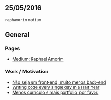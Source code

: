 25/05/2016
----------

`raphamorim` `medium`

## General

### Pages

* [Medium: Raphael Amorim](https://medium.com/@raphamorim)

### Work / Motivation

* [Não seja um front-end, muito menos back-end](https://medium.com/@raphamorim/nao-seja-um-front-end-muito-menos-back-end-bd205299a994#.nxgjed7zg)
* [Writing code every single day in a Half Year](https://medium.com/@raphamorim/what-ive-learned-writting-code-every-single-day-in-a-half-year-a6c504e7300f#.uvhsgfsvw)
* [Menos currículo e mais portfolio, por favor.](https://medium.com/brasil/menos-curriculo-e-mais-portfolio-por-favor-8f7b5ef10081#.jybdrphu0)
